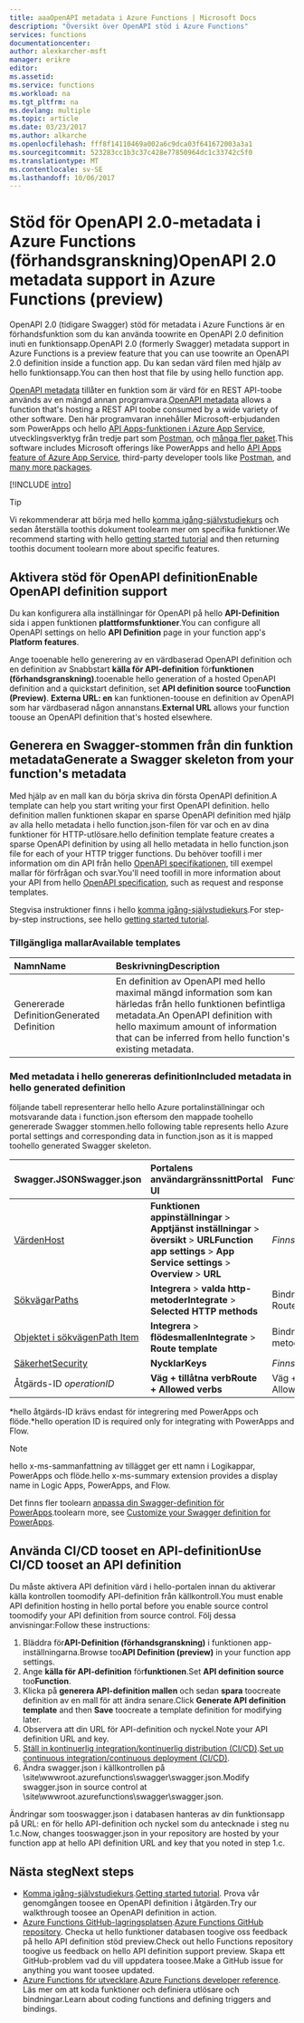 ```yaml
---
title: aaaOpenAPI metadata i Azure Functions | Microsoft Docs
description: "Översikt över OpenAPI stöd i Azure Functions"
services: functions
documentationcenter: 
author: alexkarcher-msft
manager: erikre
editor: 
ms.assetid: 
ms.service: functions
ms.workload: na
ms.tgt_pltfrm: na
ms.devlang: multiple
ms.topic: article
ms.date: 03/23/2017
ms.author: alkarche
ms.openlocfilehash: fff8f14110469a002a6c9dca03f641672003a3a1
ms.sourcegitcommit: 523283cc1b3c37c428e77850964dc1c33742c5f0
ms.translationtype: MT
ms.contentlocale: sv-SE
ms.lasthandoff: 10/06/2017
---
```

# <a name="openapi-20-metadata-support-in-azure-functions-preview"></a><span data-ttu-id="68f74-103">Stöd för OpenAPI 2.0-metadata i Azure Functions (förhandsgranskning)</span><span class="sxs-lookup"><span data-stu-id="68f74-103">OpenAPI 2.0 metadata support in Azure Functions (preview)</span></span>
<span data-ttu-id="68f74-104">OpenAPI 2.0 (tidigare Swagger) stöd för metadata i Azure Functions är en förhandsfunktion som du kan använda toowrite en OpenAPI 2.0 definition inuti en funktionsapp.</span><span class="sxs-lookup"><span data-stu-id="68f74-104">OpenAPI 2.0 (formerly Swagger) metadata support in Azure Functions is a preview feature that you can use toowrite an OpenAPI 2.0 definition inside a function app.</span></span> <span data-ttu-id="68f74-105">Du kan sedan värd filen med hjälp av hello funktionsapp.</span><span class="sxs-lookup"><span data-stu-id="68f74-105">You can then host that file by using hello function app.</span></span>

<span data-ttu-id="68f74-106">[OpenAPI metadata](http://swagger.io/) tillåter en funktion som är värd för en REST API-toobe används av en mängd annan programvara.</span><span class="sxs-lookup"><span data-stu-id="68f74-106">[OpenAPI metadata](http://swagger.io/) allows a function that's hosting a REST API toobe consumed by a wide variety of other software.</span></span> <span data-ttu-id="68f74-107">Den här programvaran innehåller Microsoft-erbjudanden som PowerApps och hello [API Apps-funktionen i Azure App Service](https://docs.microsoft.com/azure/app-service-api/app-service-api-dotnet-get-started#a-idcodegena-generate-client-code-for-the-data-tier), utvecklingsverktyg från tredje part som [Postman](https://www.getpostman.com/docs/importing_swagger), och [många fler paket](http://swagger.io/tools/).</span><span class="sxs-lookup"><span data-stu-id="68f74-107">This software includes Microsoft offerings like PowerApps and hello [API Apps feature of Azure App Service](https://docs.microsoft.com/azure/app-service-api/app-service-api-dotnet-get-started#a-idcodegena-generate-client-code-for-the-data-tier), third-party developer tools like [Postman](https://www.getpostman.com/docs/importing_swagger), and [many more packages](http://swagger.io/tools/).</span></span>

[!INCLUDE [intro](../../includes/functions-bindings-intro.md)]

>[!TIP]
><span data-ttu-id="68f74-108">Vi rekommenderar att börja med hello [komma igång-självstudiekurs](./functions-api-definition-getting-started.md) och sedan återställa toothis dokument toolearn mer om specifika funktioner.</span><span class="sxs-lookup"><span data-stu-id="68f74-108">We recommend starting with hello [getting started tutorial](./functions-api-definition-getting-started.md) and then returning toothis document toolearn more about specific features.</span></span>

## <span data-ttu-id="68f74-109"><a name="enable"></a>Aktivera stöd för OpenAPI definition</span><span class="sxs-lookup"><span data-stu-id="68f74-109"><a name="enable"></a>Enable OpenAPI definition support</span></span>
<span data-ttu-id="68f74-110">Du kan konfigurera alla inställningar för OpenAPI på hello **API-Definition** sida i appen funktionen **plattformsfunktioner**.</span><span class="sxs-lookup"><span data-stu-id="68f74-110">You can configure all OpenAPI settings on hello **API Definition** page in your function app's **Platform features**.</span></span>

<span data-ttu-id="68f74-111">Ange tooenable hello generering av en värdbaserad OpenAPI definition och en definition av Snabbstart **källa för API-definition** för**funktionen (förhandsgranskning)**.</span><span class="sxs-lookup"><span data-stu-id="68f74-111">tooenable hello generation of a hosted OpenAPI definition and a quickstart definition, set **API definition source** too**Function (Preview)**.</span></span> <span data-ttu-id="68f74-112">**Externa URL: en** kan funktionen-toouse en definition av OpenAPI som har värdbaserad någon annanstans.</span><span class="sxs-lookup"><span data-stu-id="68f74-112">**External URL** allows your function toouse an OpenAPI definition that's hosted elsewhere.</span></span>

## <span data-ttu-id="68f74-113"><a name="generate-definition"></a>Generera en Swagger-stommen från din funktion metadata</span><span class="sxs-lookup"><span data-stu-id="68f74-113"><a name="generate-definition"></a>Generate a Swagger skeleton from your function's metadata</span></span>
<span data-ttu-id="68f74-114">Med hjälp av en mall kan du börja skriva din första OpenAPI definition.</span><span class="sxs-lookup"><span data-stu-id="68f74-114">A template can help you start writing your first OpenAPI definition.</span></span> <span data-ttu-id="68f74-115">hello definition mallen funktionen skapar en sparse OpenAPI definition med hjälp av alla hello metadata i hello function.json-filen för var och en av dina funktioner för HTTP-utlösare.</span><span class="sxs-lookup"><span data-stu-id="68f74-115">hello definition template feature creates a sparse OpenAPI definition by using all hello metadata in hello function.json file for each of your HTTP trigger functions.</span></span> <span data-ttu-id="68f74-116">Du behöver toofill i mer information om din API från hello [OpenAPI specifikationen](http://swagger.io/specification/), till exempel mallar för förfrågan och svar.</span><span class="sxs-lookup"><span data-stu-id="68f74-116">You'll need toofill in more information about your API from hello [OpenAPI specification](http://swagger.io/specification/), such as request and response templates.</span></span>

<span data-ttu-id="68f74-117">Stegvisa instruktioner finns i hello [komma igång-självstudiekurs](./functions-api-definition-getting-started.md).</span><span class="sxs-lookup"><span data-stu-id="68f74-117">For step-by-step instructions, see hello [getting started tutorial](./functions-api-definition-getting-started.md).</span></span>

### <span data-ttu-id="68f74-118"><a name="templates"></a>Tillgängliga mallar</span><span class="sxs-lookup"><span data-stu-id="68f74-118"><a name="templates"></a>Available templates</span></span>

|<span data-ttu-id="68f74-119">Namn</span><span class="sxs-lookup"><span data-stu-id="68f74-119">Name</span></span>| <span data-ttu-id="68f74-120">Beskrivning</span><span class="sxs-lookup"><span data-stu-id="68f74-120">Description</span></span> |
|:-----|:-----|
|<span data-ttu-id="68f74-121">Genererade Definition</span><span class="sxs-lookup"><span data-stu-id="68f74-121">Generated Definition</span></span>|<span data-ttu-id="68f74-122">En definition av OpenAPI med hello maximal mängd information som kan härledas från hello funktionen befintliga metadata.</span><span class="sxs-lookup"><span data-stu-id="68f74-122">An OpenAPI definition with hello maximum amount of information that can be inferred from hello function's existing metadata.</span></span>|

### <span data-ttu-id="68f74-123"><a name="quickstart-details"></a>Med metadata i hello genereras definition</span><span class="sxs-lookup"><span data-stu-id="68f74-123"><a name="quickstart-details"></a>Included metadata in hello generated definition</span></span>

<span data-ttu-id="68f74-124">följande tabell representerar hello hello Azure portalinställningar och motsvarande data i function.json eftersom den mappade toohello genererade Swagger stommen.</span><span class="sxs-lookup"><span data-stu-id="68f74-124">hello following table represents hello Azure portal settings and corresponding data in function.json as it is mapped toohello generated Swagger skeleton.</span></span>

|<span data-ttu-id="68f74-125">Swagger.JSON</span><span class="sxs-lookup"><span data-stu-id="68f74-125">Swagger.json</span></span>|<span data-ttu-id="68f74-126">Portalens användargränssnitt</span><span class="sxs-lookup"><span data-stu-id="68f74-126">Portal UI</span></span>|<span data-ttu-id="68f74-127">Function.JSON</span><span class="sxs-lookup"><span data-stu-id="68f74-127">Function.json</span></span>|
|:----|:-----|:-----|
|[<span data-ttu-id="68f74-128">Värden</span><span class="sxs-lookup"><span data-stu-id="68f74-128">Host</span></span>](http://swagger.io/specification/#fixed-fields-15)|<span data-ttu-id="68f74-129">**Funktionen appinställningar** > **Apptjänst inställningar** > **översikt** > **URL**</span><span class="sxs-lookup"><span data-stu-id="68f74-129">**Function app settings** > **App Service settings** > **Overview** > **URL**</span></span>|<span data-ttu-id="68f74-130">*Finns inte*</span><span class="sxs-lookup"><span data-stu-id="68f74-130">*Not present*</span></span>
|[<span data-ttu-id="68f74-131">Sökvägar</span><span class="sxs-lookup"><span data-stu-id="68f74-131">Paths</span></span>](http://swagger.io/specification/#paths-object-29)|<span data-ttu-id="68f74-132">**Integrera** > **valda http-metoder**</span><span class="sxs-lookup"><span data-stu-id="68f74-132">**Integrate** > **Selected HTTP methods**</span></span>|<span data-ttu-id="68f74-133">Bindningar: väg</span><span class="sxs-lookup"><span data-stu-id="68f74-133">Bindings: Route</span></span>
|[<span data-ttu-id="68f74-134">Objektet i sökvägen</span><span class="sxs-lookup"><span data-stu-id="68f74-134">Path Item</span></span>](http://swagger.io/specification/#path-item-object-32)|<span data-ttu-id="68f74-135">**Integrera** > **flödesmallen**</span><span class="sxs-lookup"><span data-stu-id="68f74-135">**Integrate** > **Route template**</span></span>|<span data-ttu-id="68f74-136">Bindningar: metoder</span><span class="sxs-lookup"><span data-stu-id="68f74-136">Bindings: Methods</span></span>
|[<span data-ttu-id="68f74-137">Säkerhet</span><span class="sxs-lookup"><span data-stu-id="68f74-137">Security</span></span>](http://swagger.io/specification/#security-scheme-object-112)|<span data-ttu-id="68f74-138">**Nycklar**</span><span class="sxs-lookup"><span data-stu-id="68f74-138">**Keys**</span></span>|<span data-ttu-id="68f74-139">*Finns inte*</span><span class="sxs-lookup"><span data-stu-id="68f74-139">*Not present*</span></span>|
|<span data-ttu-id="68f74-140">Åtgärds-ID *</span><span class="sxs-lookup"><span data-stu-id="68f74-140">operationID*</span></span>|<span data-ttu-id="68f74-141">**Väg + tillåtna verb**</span><span class="sxs-lookup"><span data-stu-id="68f74-141">**Route + Allowed verbs**</span></span>|<span data-ttu-id="68f74-142">Väg + tillåtna verb</span><span class="sxs-lookup"><span data-stu-id="68f74-142">Route + Allowed Verbs</span></span>|

<span data-ttu-id="68f74-143">\*hello åtgärds-ID krävs endast för integrering med PowerApps och flöde.</span><span class="sxs-lookup"><span data-stu-id="68f74-143">\*hello operation ID is required only for integrating with PowerApps and Flow.</span></span>
> [!NOTE]
> <span data-ttu-id="68f74-144">hello x-ms-sammanfattning av tillägget ger ett namn i Logikappar, PowerApps och flöde.</span><span class="sxs-lookup"><span data-stu-id="68f74-144">hello x-ms-summary extension provides a display name in Logic Apps, PowerApps, and Flow.</span></span>
>
> <span data-ttu-id="68f74-145">Det finns fler toolearn [anpassa din Swagger-definition för PowerApps](https://powerapps.microsoft.com/tutorials/customapi-how-to-swagger/).</span><span class="sxs-lookup"><span data-stu-id="68f74-145">toolearn more, see [Customize your Swagger definition for PowerApps](https://powerapps.microsoft.com/tutorials/customapi-how-to-swagger/).</span></span>

## <span data-ttu-id="68f74-146"><a name="CICD"></a>Använda CI/CD tooset en API-definition</span><span class="sxs-lookup"><span data-stu-id="68f74-146"><a name="CICD"></a>Use CI/CD tooset an API definition</span></span>

 <span data-ttu-id="68f74-147">Du måste aktivera API definition värd i hello-portalen innan du aktiverar källa kontrollen toomodify API-definition från källkontroll.</span><span class="sxs-lookup"><span data-stu-id="68f74-147">You must enable API definition hosting in hello portal before you enable source control toomodify your API definition from source control.</span></span> <span data-ttu-id="68f74-148">Följ dessa anvisningar:</span><span class="sxs-lookup"><span data-stu-id="68f74-148">Follow these instructions:</span></span>

1. <span data-ttu-id="68f74-149">Bläddra för**API-Definition (förhandsgranskning)** i funktionen app-inställningarna.</span><span class="sxs-lookup"><span data-stu-id="68f74-149">Browse too**API Definition (preview)** in your function app settings.</span></span>
  1. <span data-ttu-id="68f74-150">Ange **källa för API-definition** för**funktionen**.</span><span class="sxs-lookup"><span data-stu-id="68f74-150">Set **API definition source** too**Function**.</span></span>
  1. <span data-ttu-id="68f74-151">Klicka på **generera API-definition mallen** och sedan **spara** toocreate definition av en mall för att ändra senare.</span><span class="sxs-lookup"><span data-stu-id="68f74-151">Click **Generate API definition template** and then **Save** toocreate a template definition for modifying later.</span></span>
  1. <span data-ttu-id="68f74-152">Observera att din URL för API-definition och nyckel.</span><span class="sxs-lookup"><span data-stu-id="68f74-152">Note your API definition URL and key.</span></span>
1. <span data-ttu-id="68f74-153">[Ställ in kontinuerlig integration/kontinuerlig distribution (CI/CD)](https://docs.microsoft.com/azure/azure-functions/functions-continuous-deployment#continuous-deployment-requirements).</span><span class="sxs-lookup"><span data-stu-id="68f74-153">[Set up continuous integration/continuous deployment (CI/CD)](https://docs.microsoft.com/azure/azure-functions/functions-continuous-deployment#continuous-deployment-requirements).</span></span>
2. <span data-ttu-id="68f74-154">Ändra swagger.json i källkontrollen på \site\wwwroot\.azurefunctions\swagger\swagger.json.</span><span class="sxs-lookup"><span data-stu-id="68f74-154">Modify swagger.json in source control at \site\wwwroot\.azurefunctions\swagger\swagger.json.</span></span>

<span data-ttu-id="68f74-155">Ändringar som tooswagger.json i databasen hanteras av din funktionsapp på URL: en för hello API-definition och nyckel som du antecknade i steg nu 1.c.</span><span class="sxs-lookup"><span data-stu-id="68f74-155">Now, changes tooswagger.json in your repository are hosted by your function app at hello API definition URL and key that you noted in step 1.c.</span></span>

## <a name="next-steps"></a><span data-ttu-id="68f74-156">Nästa steg</span><span class="sxs-lookup"><span data-stu-id="68f74-156">Next steps</span></span>
* <span data-ttu-id="68f74-157">[Komma igång-självstudiekurs](functions-api-definition-getting-started.md).</span><span class="sxs-lookup"><span data-stu-id="68f74-157">[Getting started tutorial](functions-api-definition-getting-started.md).</span></span> <span data-ttu-id="68f74-158">Prova vår genomgången toosee en OpenAPI definition i åtgärden.</span><span class="sxs-lookup"><span data-stu-id="68f74-158">Try our walkthrough toosee an OpenAPI definition in action.</span></span>
* <span data-ttu-id="68f74-159">[Azure Functions GitHub-lagringsplatsen](https://github.com/Azure/Azure-Functions/).</span><span class="sxs-lookup"><span data-stu-id="68f74-159">[Azure Functions GitHub repository](https://github.com/Azure/Azure-Functions/).</span></span> <span data-ttu-id="68f74-160">Checka ut hello funktioner databasen toogive oss feedback på hello API definition stöd preview.</span><span class="sxs-lookup"><span data-stu-id="68f74-160">Check out hello Functions repository toogive us feedback on hello API definition support preview.</span></span> <span data-ttu-id="68f74-161">Skapa ett GitHub-problem vad du vill uppdatera toosee.</span><span class="sxs-lookup"><span data-stu-id="68f74-161">Make a GitHub issue for anything you want toosee updated.</span></span>
* <span data-ttu-id="68f74-162">[Azure Functions för utvecklare](functions-reference.md).</span><span class="sxs-lookup"><span data-stu-id="68f74-162">[Azure Functions developer reference](functions-reference.md).</span></span> <span data-ttu-id="68f74-163">Läs mer om att koda funktioner och definiera utlösare och bindningar.</span><span class="sxs-lookup"><span data-stu-id="68f74-163">Learn about coding functions and defining triggers and bindings.</span></span>
